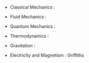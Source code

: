 - Classical Mechanics :

- Fluid Mechanics :

- Quantum Mechanics :

- Thermodynamics :

- Gravitation :

- Electricity and Magnetism : Griffiths
